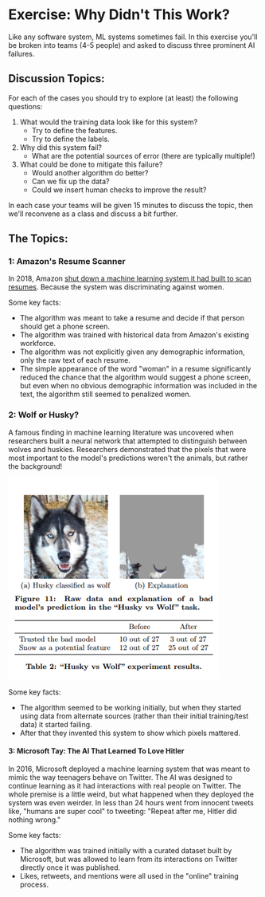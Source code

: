 # Exercise: Why Didn't This Work?

Like any software system, ML systems sometimes fail. In this exercise you'll be broken into teams (4-5 people) and asked to discuss three prominent AI failures.

## Discussion Topics:

For each of the cases you should try to explore (at least) the following questions:

1. What would the training data look like for this system?
    * Try to define the features.
    * Try to define the labels.
2. Why did this system fail?
    * What are the potential sources of error (there are typically multiple!)
3. What could be done to mitigate this failure?
    * Would another algorithm do better?
    * Can we fix up the data?
    * Could we insert human checks to improve the result?

In each case your teams will be given 15 minutes to discuss the topic, then we'll reconvene as a class and discuss a bit further.

## The Topics:

### 1: Amazon's Resume Scanner

In 2018, Amazon [shut down a machine learning system it had built to scan resumes](https://www.reuters.com/article/us-amazon-com-jobs-automation-insight/amazon-scraps-secret-ai-recruiting-tool-that-showed-bias-against-women-idUSKCN1MK08G). Because the system was discriminating against women.

Some key facts:

* The algorithm was meant to take a resume and decide if that person should get a phone screen.
* The algorithm was trained with historical data from Amazon's existing workforce.
* The algorithm was not explicitly given any demographic information, only the raw text of each resume.
* The simple appearance of the word "woman" in a resume significantly reduced the chance that the algorithm would suggest a phone screen, but even when no obvious demographic information was included in the text, the algorithm still seemed to penalized women.

### 2: Wolf or Husky?

A famous finding in machine learning literature was uncovered when researchers built a neural network that attempted to distinguish between wolves and huskies. Researchers demonstrated that the pixels that were most important to the model's predictions weren't the animals, but rather the background! 

![wolf or dog?](assets/dog_wolf.png)

Some key facts:

* The algorithm seemed to be working initially, but when they started using data from alternate sources (rather than their initial training/test data) it started failing.
* After that they invented this system to show which pixels mattered.

#### 3: Microsoft Tay: The AI That Learned To Love Hitler

In 2016, Microsoft deployed a machine learning system that was meant to mimic the way teenagers behave on Twitter. The AI was designed to continue learning as it had interactions with real people on Twitter. The whole premise is a little weird, but what happened when they deployed the system was even weirder. In less than 24 hours went from innocent tweets like, "humans are super cool" to tweeting: "Repeat after me, Hitler did nothing wrong."

Some key facts:

* The algorithm was trained initially with a curated dataset built by Microsoft, but was allowed to learn from its interactions on Twitter directly once it was published.
* Likes, retweets, and mentions were all used in the "online" training process.